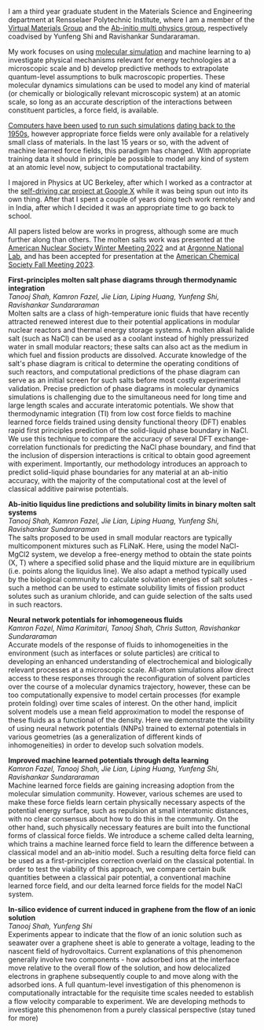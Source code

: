 

I am a third year graduate student in the Materials Science and Engineering department at Rensselaer Polytechnic Institute, where I am a member of the [Virtual Materials Group](https://mse.rpi.edu/people/faculty/yunfeng-shi) and the [Ab-initio multi physics group](http://abinitiomp.org/), respectively coadvised by Yunfeng Shi and Ravishankar Sundararaman. 

My work focuses on using [molecular simulation](https://en.wikipedia.org/wiki/Molecular_dynamics) and machine learning to a) investigate physical mechanisms relevant for energy technologies at a microscopic scale and b) develop predictive methods to extrapolate quantum-level assumptions to bulk macroscopic properties. These molecular dynamics simulations can be used to model any kind of material (or chemically or biologically relevant microscopic system) at an atomic scale, so long as an accurate description of the interactions between constituent particles, a force field, is available.

[Computers have been used](https://pubs.aip.org/aip/jcp/article-abstract/31/2/459/1031509/Studies-in-Molecular-Dynamics-I-General-Method?redirectedFrom=fulltext) [to run such simulations](https://ui.adsabs.harvard.edu/abs/1960PhRv..120.1229G/abstract) [dating back to the 1950s](https://ui.adsabs.harvard.edu/abs/1964PhRv..136..405R/abstract), however appropriate force fields were only available for a relatively small class of materials. In the last 15 years or so, with the advent of machine learned force fields, this paradigm has changed. With appropriate training data it should in principle be possible to model any kind of system at an atomic level now, subject to computational tractability. 

I majored in Physics at UC Berkeley, after which I worked as a contractor at the [self-driving car project at Google X](https://waymo.com/) while it was being spun out into its own thing. After that I spent a couple of years doing tech work remotely and in India, after which I decided it was an appropriate time to go back to school.

All papers listed below are works in progress, although some are much further along than others. The molten salts work was presented at the [American Nuclear Society Winter Meeting 2022](https://www.ans.org/meetings/wm2022/session/view-1409/) and at [Argonne National Lab](https://www.anl.gov/our-history), and has been accepted for presentation at the [American Chemical Society Fall Meeting 2023](https://callforabstracts.acs.org/acsfall2023/I&EC). 


**First-principles molten salt phase diagrams through thermodynamic integration**<br>
*Tanooj Shah, Kamron Fazel, Jie Lian, Liping Huang, Yunfeng Shi, Ravishankar Sundararaman*<br>
Molten salts are a class of high-temperature ionic fluids that have recently attracted renewed interest due to their potential applications in modular nuclear reactors and thermal energy storage systems. A molten alkali halide salt (such as NaCl) can be used as a coolant instead of highly pressurized water in small modular reactors; these salts can also act as the medium in which fuel and fission products are dissolved. Accurate knowledge of the salt's phase diagram is critical to determine the operating conditions of such reactors, and computational predictions of the phase diagram can serve as an initial screen for such salts before most costly experimental validation. Precise prediction of phase diagrams in molecular dynamics simulations is challenging due to the simultaneous need for long time and large length scales and accurate interatomic potentials. We show that thermodynamic integration (TI) from low cost force fields to machine learned force fields trained using density functional theory (DFT) enables rapid first principles prediction of the solid-liquid phase boundary in NaCl. We use this technique to compare the accuracy of several DFT exchange-correlation functionals for predicting the NaCl phase boundary, and find that the inclusion of dispersion interactions is critical to obtain good agreement with experiment. Importantly, our methodology introduces an approach to predict solid-liquid phase boundaries for any material at an ab-initio accuracy, with the majority of the computational cost at the level of classical additive pairwise potentials. 


**Ab-initio liquidus line predictions and solubility limits in binary molten salt systems**<br>
*Tanooj Shah, Kamron Fazel, Jie Lian, Liping Huang, Yunfeng Shi, Ravishankar Sundararaman*<br>
The salts proposed to be used in small modular reactors are typically multicomponent mixtures such as FLiNaK. Here, using the model NaCl-MgCl2 system, we develop a free-energy method to obtain the state points (X, T) where a specified solid phase and the liquid mixture are in equilibrium (i.e. points along the liquidus line). We also adapt a method typically used by the biological community to calculate solvation energies of salt solutes - such a method can be used to estimate solubility limits of fission product solutes such as uranium chloride, and can guide selection of the salts used in such reactors. 



**Neural network potentials for inhomogeneous fluids**<br>
*Kamron Fazel, Nima Karimitari, Tanooj Shah, Chris Sutton, Ravishankar Sundararaman*<br>
Accurate models of the response of fluids to inhomogeneities in the environment (such as interfaces or solute particles) are critical to developing an enhanced understanding of electrochemical and biologically relevant processes at a microscopic scale. All-atom simulations allow direct access to these responses through the reconfiguration of solvent particles over the course of a molecular dynamics trajectory, however, these can be too computationally expensive to model certain processes (for example protein folding) over time scales of interest. On the other hand, implicit solvent models use a mean field approximation to model the response of these fluids as a functional of the density. Here we demonstrate the viability of using neural network potentials (NNPs) trained to external potentials in various geometries (as a generalization of different kinds of inhomogeneities) in order to develop such solvation models. 


**Improved machine learned potentials through delta learning**<br>
*Kamron Fazel, Tanooj Shah, Jie Lian, Liping Huang, Yunfeng Shi, Ravishankar Sundararaman*<br>
Machine learned force fields are gaining increasing adoption from the molecular simulation community. However, various schemes are used to make these force fields learn certain physically necessary aspects of the potential energy surface, such as repulsion at small interatomic distances, with no clear consensus about how to do this in the community. On the other hand, such physically necessary features are built into the functional forms of classical force fields. We introduce a scheme called delta learning, which trains a machine learned force field to learn the difference between a classical model and an ab-initio model. Such a resulting delta force field can be used as a first-principles correction overlaid on the classical potential. In order to test the viability of this approach, we compare certain bulk quantities between a classical pair potential, a conventional machine learned force field, and our delta learned force fields for the model NaCl system.


**In-silico evidence of current induced in graphene from the flow of an ionic solution**<br>
*Tanooj Shah, Yunfeng Shi*<br>
Experiments appear to indicate that the flow of an ionic solution such as seawater over a graphene sheet is able to generate a voltage, leading to the nascent field of hydrovoltaics. Current explanations of this phenomenon generally involve two components - how adsorbed ions at the interface move relative to the overall flow of the solution, and how delocalized electrons in graphene subsequently couple to and move along with the adsorbed ions. A full quantum-level investigation of this phenomenon is computationally intractable for the requisite time scales needed to establish a flow velocity comparable to experiment. We are developing methods to investigate this phenomenon from a purely classical perspective (stay tuned for more)

